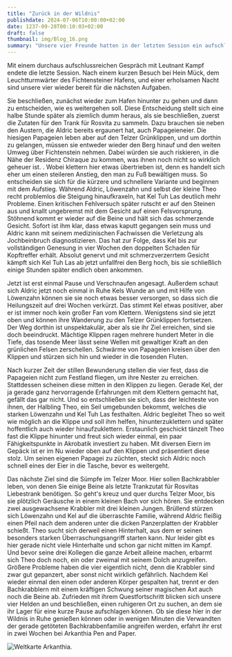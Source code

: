 ```yaml
---
title: "Zurück in der Wildnis"
publishdate: 2024-07-06T10:00:00+02:00
date: 1237-09-28T00:10:03+02:00
draft: false
thumbnail: img/Blog_16.png
summary: "Unsere vier Freunde hatten in der letzten Session ein aufschlussreiches Gespräch mit Leutnant Kampf. Dieser hat ihnen auch direkt eine neue Quest gegeben. Mit dieser wollen sie sich aber lieber nicht beschäftigen, sondern gehen auf die Jagd nach Trankzutaten. Wie das geht, erfahrt ihr hier:"
---
```


Mit einem durchaus aufschlussreichen Gespräch mit Leutnant Kampf endete die letzte Session. Nach einem kurzen Besuch bei Hein Mück, dem Leuchtturmwärter des Fichtensteiner Hafens, und einer erholsamen Nacht sind unsere vier wieder bereit für die nächsten Aufgaben.

Sie beschließen, zunächst wieder zum Hafen hinunter zu gehen und dann zu entscheiden, wie es weitergehen soll. Diese Entscheidung stellt sich eine halbe Stunde später als ziemlich dumm heraus, als sie beschließen, zuerst die Zutaten für den Trank für Rosvita zu sammeln. Dazu brauchen sie neben den Austern, die Aldric bereits ergaunert hat, auch Papageieneier. Die hiesigen Papageien leben aber auf den Telzer Grünklippen, und um dorthin zu gelangen, müssen sie entweder wieder den Berg hinauf und den weiten Umweg über Fichtenstein nehmen. Dabei würden sie auch riskieren, in die Nähe der Residenz Chiraque zu kommen, was ihnen noch nicht so wirklich geheuer ist. . Wobei klettern hier etwas übertrieben ist, denn es handelt sich eher um einen steileren Anstieg, den man zu Fuß bewältigen muss. So entscheiden sie sich für die kürzere und schnellere Variante und beginnen mit dem Aufstieg. Während Aldric, Löwenzahn und selbst der kleine Theo recht problemlos die Steigung hinaufkraxeln, hat Kel Tuh Las deutlich mehr Probleme. Einen kritischen Fehlversuch später rutscht er auf den Steinen aus und knallt ungebremst mit dem Gesicht auf einen Felsvorsprung. Stöhnend kommt er wieder auf die Beine und hält sich das schmerzende Gesicht. Sofort ist ihm klar, dass etwas kaputt gegangen sein muss und Aldric kann mit seinem medizinischen Fachwissen die Verletzung als Jochbeinbruch diagnostizieren. Das hat zur Folge, dass Kel bis zur vollständigen Genesung in vier Wochen den doppelten Schaden für Kopftreffer erhält. Absolut genervt und mit schmerzverzerrtem Gesicht kämpft sich Kel Tuh Las ab jetzt unfallfrei den Berg hoch, bis sie schließlich einige Stunden später endlich oben ankommen.

Jetzt ist erst einmal Pause und Verschnaufen angesagt. Außerdem schaut sich Aldric jetzt noch einmal in Ruhe Kels Wunde an und mit Hilfe von Löwenzahn können sie sie noch etwas besser versorgen, so dass sich die Heilungszeit auf drei Wochen verkürzt. Das stimmt Kel etwas positiver, aber er ist immer noch kein großer Fan vom Klettern. Wenigstens sind sie jetzt oben und können ihre Wanderung zu den Telzer Grünklippen fortsetzen. Der Weg dorthin ist unspektakulär, aber als sie ihr Ziel erreichen, sind sie doch beeindruckt. Mächtige Klippen ragen mehrere hundert Meter in die Tiefe, das tosende Meer lässt seine Wellen mit gewaltiger Kraft an den grünlichen Felsen zerschellen. Schwärme von Papageien kreisen über den Klippen und stürzen sich hin und wieder in die tosenden Fluten.

Nach kurzer Zeit der stillen Bewunderung stellen die vier fest, dass die Papageien nicht zum Festland fliegen, um ihre Nester zu erreichen. Stattdessen scheinen diese mitten in den Klippen zu liegen. Gerade Kel, der ja gerade ganz hervorragende Erfahrungen mit dem Klettern gemacht hat, gefällt das gar nicht. Und so entschließen sie sich, dass der leichteste von ihnen, der Halbling Theo, ein Seil umgebunden bekommt, welches die starken Löwenzahn und Kel Tuh Las festhalten.  Aldric begleitet Theo so weit wie möglich an die Klippe und soll ihm helfen, hinunterzuklettern und später hoffentlich auch wieder hinaufzuklettern. Erstaunlich geschickt tänzelt Theo fast die Klippe hinunter und freut sich wieder einmal, ein paar Fähigkeitspunkte in Akrobatik investiert zu haben. Mit diversen Eiern im Gepäck ist er im Nu wieder oben auf den Klippen und präsentiert diese stolz. Um seinen eigenen Papagei zu züchten, steckt sich Aldric noch schnell eines der Eier in die Tasche, bevor es weitergeht.

Das nächste Ziel sind die Sümpfe im Telzer Moor. Hier sollen Bachkrabbler leben, von denen Sie einige Beine als letzte Trankzutat für Rosvitas Liebestrank benötigen. So geht's kreuz und quer durchs Telzer Moor, bis sie plötzlich Geräusche in einem kleinen Bach vor sich hören. Sie entdecken zwei ausgewachsene Krabbler mit drei kleinen Jungen. Brüllend stürzen sich Löwenzahn und Kel auf die überraschte Familie, während Aldric fleißig einen Pfeil nach dem anderen unter die dicken Panzerplatten der Krabbler schießt. Theo sucht sich derweil einen Hinterhalt, aus dem er seinen besonders starken Überraschungsangriff starten kann. Nur leider gibt es hier gerade nicht viele Hinterhalte und schon gar nicht mitten im Kampf. Und bevor seine drei Kollegen die ganze Arbeit alleine machen, erbarmt sich Theo doch noch, ein oder zweimal mit seinem Dolch anzugreifen. Größere Probleme haben die vier eigentlich nicht, denn die Krabbler sind zwar gut gepanzert, aber sonst nicht wirklich gefährlich. Nachdem Kel wieder einmal den einen oder anderen Körper gespalten hat, trennt er den Bachkrabblern mit einem kräftigen Schwung seiner magischen Axt auch noch die Beine ab. Zufrieden mit ihrem Questfortschritt blicken sich unsere vier Helden an und beschließen, einen ruhigeren Ort zu suchen, an dem sie ihr Lager für eine kurze Pause aufschlagen können. Ob sie diese hier in der Wildnis in Ruhe genießen können oder in wenigen Minuten die Verwandten der gerade getöteten Bachkrabbenfamilie angreifen werden, erfahrt ihr erst in zwei Wochen bei Arkanthia Pen and Paper.

<div class="center">
  <img class="img-fluid" title="Weltkarte Arkanthia" alt="Weltkarte Arkanthia." src="./img/Arkanthia_Full_Map_Fichtenstein_Hafen.jpg" />
</div>


